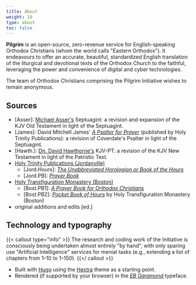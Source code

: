 ```yaml
---
title: About
weight: 10
type: about
toc: false
---
```


**Pilgrim** is an open-source, zero-revenue service for English-speaking Orthodox Christians (whom the world calls "Eastern Orthodox"). It endeavours to offer an accurate, beautiful, standardized English translation of the liturgical and devotional texts of the Orthodox Church to the faithful, leveraging the power and convenience of digital and cyber technologies.

The team of Orthodox Christians comprising the Pilgrim Initiative wishes to remain anonymous.

## Sources
- [Asser]: [Michael Asser's](http://bibles.wikidot.com/asser) Septuagint: a revision and expansion of the KJV Old Testament in light of the Septuagint.
- [James]: David Mitchell James' [_A Psalter for Prayer_](https://holytrinitypublications.com/product/a-psalter-for-prayer-2/) (published by Holy Trinity Publications): a revision of Coverdale's Psalter in light of the Septuagint.
- [Hawth.]: [Dn. David Hawthorne's](https://www.christianorthodox.net/orthodox-new-testament/king-james-version-patriarchal-text/) KJV-PT: a revision of the KJV New Testament in light of the Patristic Text.
- [Holy Trinity Publications (Jordanville)](https://holytrinitypublications.com/)
  - [Jord.Hours]: [_The Unabbreviated Horologion or Book of the Hours_](https://holytrinitypublications.com/product/the-unabbreviated-horologion-or-book-of-the-hours/)
  - [Jord.PB]: [_Prayer Book_](https://holytrinitypublications.com/product/prayer-book/) 
- [Holy Transfiguration Monastery (Boston)](https://www.bostonmonks.com/)
  - [Bost.PB1]: [_A Prayer Book for Orthodox Christians_](https://www.bostonmonks.com/product_info.php/products_id/576)
  - [Bost.PB2]: [_Pocket Book of Hours_](https://www.bostonmonks.com/product_info.php/products_id/961) by Holy Transfiguration Monastery (Boston)
- original additions and edits [ed.]

## Technology and typography
{{< callout type="info" >}}
  The research and coding work of the Initiative is consciously being undertaken almost entirely "by hand", with only sparing use "Artificial Intelligence" services for menial tasks (e.g., extending a list of chapters from 1–10 to 1–150).
{{</ callout >}}

- Built with [Hugo](https://gohugo.io/) using the [Hextra](https://themes.gohugo.io/themes/hextra/) theme as a starting point.
- Rendered (if supported by your browser) in the [_EB Garamond_](https://googlefonts.github.io/ebgaramond-specimen/ "See specimen.") typeface.
